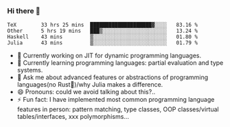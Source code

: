
### Hi there 👋

<!--START_SECTION:waka-->
```text
TeX        33 hrs 25 mins  ████████████████████▓░░░░   83.16 % 
Other      5 hrs 19 mins   ███▒░░░░░░░░░░░░░░░░░░░░░   13.24 % 
Haskell    43 mins         ▒░░░░░░░░░░░░░░░░░░░░░░░░   01.80 % 
Julia      43 mins         ▒░░░░░░░░░░░░░░░░░░░░░░░░   01.79 % 
```
<!--END_SECTION:waka-->

- 🔭 Currently working on JIT for dynamic programming languages.
- 🌱 Currently learning programming languages: partial evaluation and type systems.
- 💬 Ask me about advanced features or abstractions of programming languages(no Rust🤔)/why Julia makes a difference.
- 😄 Pronouns: could we avoid talking about this?..
- ⚡ Fun fact: I have implemented most common programming language features in person: pattern matching, type classes, OOP classes/virtual tables/interfaces, xxx polymorphisms...

<!--
**thautwarm/thautwarm** is a ✨ _special_ ✨ repository because its `README.md` (this file) appears on your GitHub profile.

Here are some ideas to get you started:

- 🔭 I’m currently working on ...
- 🌱 I’m currently learning ...
- 👯 I’m looking to collaborate on ...
- 🤔 I’m looking for help with ...
- 💬 Ask me about ...
- 📫 How to reach me: ...
- 😄 Pronouns: ...
- ⚡ Fun fact: ...
-->
